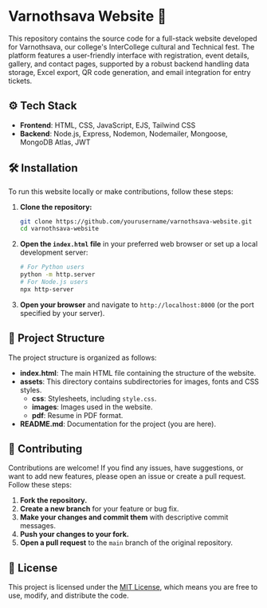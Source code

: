 # Varnothsava Website 🚀

This repository contains the source code for a full-stack website developed for Varnothsava, our college's InterCollege cultural and Technical fest. The platform features a user-friendly interface with registration, event details, gallery, and contact pages, supported by a robust backend handling data storage, Excel export, QR code generation, and email integration for entry tickets.

## ⚙️ Tech Stack

- **Frontend**: HTML, CSS, JavaScript, EJS, Tailwind CSS
- **Backend**: Node.js, Express, Nodemon, Nodemailer, Mongoose, MongoDB Atlas, JWT

## 🛠️ Installation

To run this website locally or make contributions, follow these steps:

1. **Clone the repository:**
    ```bash
    git clone https://github.com/yourusername/varnothsava-website.git
    cd varnothsava-website
    ```

2. **Open the `index.html` file** in your preferred web browser or set up a local development server:
    ```bash
    # For Python users
    python -m http.server
    # For Node.js users
    npx http-server
    ```

3. **Open your browser** and navigate to `http://localhost:8000` (or the port specified by your server).

## 📂 Project Structure

The project structure is organized as follows:

- **index.html**: The main HTML file containing the structure of the website.
- **assets**: This directory contains subdirectories for images, fonts and CSS styles.
  - **css**: Stylesheets, including `style.css`.
  - **images**: Images used in the website.
  - **pdf**: Resume in PDF format.
- **README.md**: Documentation for the project (you are here).

## 🤝 Contributing

Contributions are welcome! If you find any issues, have suggestions, or want to add new features, please open an issue or create a pull request. Follow these steps:

1. **Fork the repository.**
2. **Create a new branch** for your feature or bug fix.
3. **Make your changes and commit them** with descriptive commit messages.
4. **Push your changes to your fork.**
5. **Open a pull request** to the `main` branch of the original repository.

## 📄 License

This project is licensed under the [MIT License](LICENSE.md), which means you are free to use, modify, and distribute the code. 
